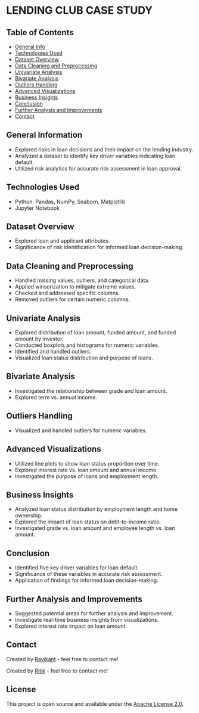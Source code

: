 # LENDING CLUB CASE STUDY 

## Table of Contents
* [General Info](#general-information)
* [Technologies Used](#technologies-used)
* [Dataset Overview](#dataset-overview)
* [Data Cleaning and Preprocessing](#data-cleaning-and-preprocessing)
* [Univariate Analysis](#univariate-analysis)
* [Bivariate Analysis](#bivariate-analysis)
* [Outliers Handling](#outliers-handling)
* [Advanced Visualizations](#advanced-visualizations)
* [Business Insights](#business-insights)
* [Conclusion](#conclusion)
* [Further Analysis and Improvements](#further-analysis-and-improvements)
* [Contact](#contact)

## General Information
- Explored risks in loan decisions and their impact on the lending industry.
- Analyzed a dataset to identify key driver variables indicating loan default.
- Utilized risk analytics for accurate risk assessment in loan approval.

## Technologies Used
- Python: Pandas, NumPy, Seaborn, Matplotlib
- Jupyter Notebook

## Dataset Overview
- Explored loan and applicant attributes.
- Significance of risk identification for informed loan decision-making.

## Data Cleaning and Preprocessing
- Handled missing values, outliers, and categorical data.
- Applied winsorization to mitigate extreme values.
- Checked and addressed specific columns.
- Removed outliers for certain numeric columns.

## Univariate Analysis
- Explored distribution of loan amount, funded amount, and funded amount by investor.
- Conducted boxplots and histograms for numeric variables.
- Identified and handled outliers.
- Visualized loan status distribution and purpose of loans.

## Bivariate Analysis
- Investigated the relationship between grade and loan amount.
- Explored term vs. annual income.

## Outliers Handling
- Visualized and handled outliers for numeric variables.

## Advanced Visualizations
- Utilized line plots to show loan status proportion over time.
- Explored interest rate vs. loan amount and annual income.
- Investigated the purpose of loans and employment length.

## Business Insights
- Analyzed loan status distribution by employment length and home ownership.
- Explored the impact of loan status on debt-to-income ratio.
- Investigated grade vs. loan amount and employee length vs. loan amount.

## Conclusion
- Identified five key driver variables for loan default.
- Significance of these variables in accurate risk assessment.
- Application of findings for informed loan decision-making.

## Further Analysis and Improvements
- Suggested potential areas for further analysis and improvement.
- Investigate real-time business insights from visualizations.
- Explored interest rate impact on loan amount.

## Contact
Created by [Ravikant](https://github.com/ravikantydv) - feel free to contact me!

Created by [Ritik](https://github.com/RitikKumar3) - feel free to contact me!

## License
This project is open source and available under the [Apache License 2.0](http://www.apache.org/licenses/LICENSE-2.0).
